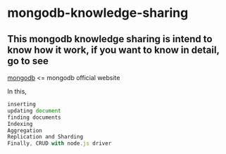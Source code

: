 # mongodb-knowledge-sharing

## This mongodb knowledge sharing is intend to know how it work, if you want to know in detail, go to see 
[mongodb](www.mongodb.com) <= mongodb official website


In this, 
``` js
inserting
updating document
finding documents
Indexing
Aggregation
Replication and Sharding
Finally, CRUD with node.js driver
